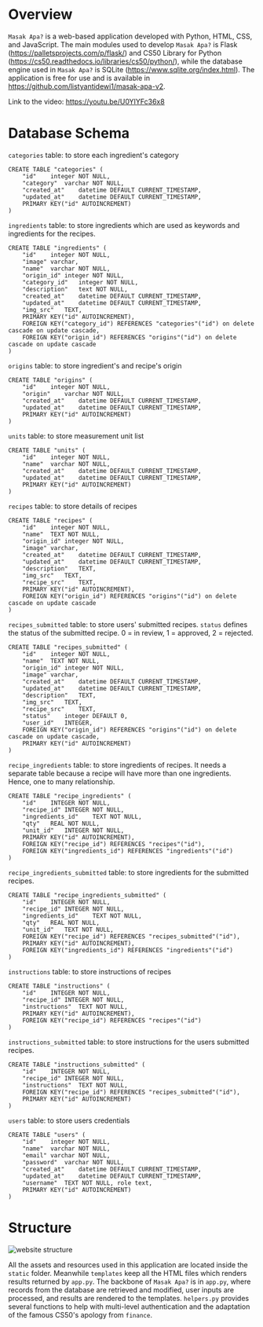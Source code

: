 ﻿

# Overview
 `Masak Apa?` is a web-based application developed with Python, HTML, CSS, and JavaScript. The main modules used to develop `Masak Apa?` is Flask (https://palletsprojects.com/p/flask/) and CS50 Library for Python (https://cs50.readthedocs.io/libraries/cs50/python/), while the database engine used in `Masak Apa?` is SQLite (https://www.sqlite.org/index.html). The application is free for use and is available in https://github.com/listyantidewi1/masak-apa-v2.

Link to the video: https://youtu.be/U0YIYFc36x8

# Database Schema
`categories` table: to store each ingredient's category

    CREATE TABLE "categories" (
    	"id"	integer NOT NULL,
    	"category"	varchar NOT NULL,
    	"created_at"	datetime DEFAULT CURRENT_TIMESTAMP,
    	"updated_at"	datetime DEFAULT CURRENT_TIMESTAMP,
    	PRIMARY KEY("id" AUTOINCREMENT)
    )
`ingredients` table: to store ingredients which are used as keywords and ingredients for the recipes.

    CREATE TABLE "ingredients" (
    	"id"	integer NOT NULL,
    	"image"	varchar,
    	"name"	varchar NOT NULL,
    	"origin_id"	integer NOT NULL,
    	"category_id"	integer NOT NULL,
    	"description"	text NOT NULL,
    	"created_at"	datetime DEFAULT CURRENT_TIMESTAMP,
    	"updated_at"	datetime DEFAULT CURRENT_TIMESTAMP,
    	"img_src"	TEXT,
    	PRIMARY KEY("id" AUTOINCREMENT),
    	FOREIGN KEY("category_id") REFERENCES "categories"("id") on delete cascade on update cascade,
    	FOREIGN KEY("origin_id") REFERENCES "origins"("id") on delete cascade on update cascade
    )

`origins` table: to store ingredient's and recipe's origin 

    CREATE TABLE "origins" (
    	"id"	integer NOT NULL,
    	"origin"	varchar NOT NULL,
    	"created_at"	datetime DEFAULT CURRENT_TIMESTAMP,
    	"updated_at"	datetime DEFAULT CURRENT_TIMESTAMP,
    	PRIMARY KEY("id" AUTOINCREMENT)
    )

`units` table: to store measurement unit list

    CREATE TABLE "units" (
    	"id"	integer NOT NULL,
    	"name"	varchar NOT NULL,
    	"created_at"	datetime DEFAULT CURRENT_TIMESTAMP,
    	"updated_at"	datetime DEFAULT CURRENT_TIMESTAMP,
    	PRIMARY KEY("id" AUTOINCREMENT)
    )
`recipes` table: to store details of recipes

    CREATE TABLE "recipes" (
    	"id"	integer NOT NULL,
    	"name"	TEXT NOT NULL,
    	"origin_id"	integer NOT NULL,
    	"image"	varchar,
    	"created_at"	datetime DEFAULT CURRENT_TIMESTAMP,
    	"updated_at"	datetime DEFAULT CURRENT_TIMESTAMP,
    	"description"	TEXT,
    	"img_src"	TEXT,
    	"recipe_src"	TEXT,
    	PRIMARY KEY("id" AUTOINCREMENT),
    	FOREIGN KEY("origin_id") REFERENCES "origins"("id") on delete cascade on update cascade
    )
    
`recipes_submitted` table: to store users' submitted recipes. `status` defines the status of the submitted recipe. 0 = in review, 1 = approved, 2 = rejected.

    CREATE TABLE "recipes_submitted" (
    	"id"	integer NOT NULL,
    	"name"	TEXT NOT NULL,
    	"origin_id"	integer NOT NULL,
    	"image"	varchar,
    	"created_at"	datetime DEFAULT CURRENT_TIMESTAMP,
    	"updated_at"	datetime DEFAULT CURRENT_TIMESTAMP,
    	"description"	TEXT,
    	"img_src"	TEXT,
    	"recipe_src"	TEXT,
    	"status"	integer DEFAULT 0,
    	"user_id"	INTEGER,
    	FOREIGN KEY("origin_id") REFERENCES "origins"("id") on delete cascade on update cascade,
    	PRIMARY KEY("id" AUTOINCREMENT)
    )

`recipe_ingredients` table: to store ingredients of recipes. It needs a separate table because a recipe will have more than one ingredients. Hence, one to many relationship.

    CREATE TABLE "recipe_ingredients" (
    	"id"	INTEGER NOT NULL,
    	"recipe_id"	INTEGER NOT NULL,
    	"ingredients_id"	TEXT NOT NULL,
    	"qty"	REAL NOT NULL,
    	"unit_id"	INTEGER NOT NULL,
    	PRIMARY KEY("id" AUTOINCREMENT),
    	FOREIGN KEY("recipe_id") REFERENCES "recipes"("id"),
    	FOREIGN KEY("ingredients_id") REFERENCES "ingredients"("id")
    )


`recipe_ingredients_submitted` table: to store ingredients for the submitted recipes. 


    CREATE TABLE "recipe_ingredients_submitted" (
    	"id"	INTEGER NOT NULL,
    	"recipe_id"	INTEGER NOT NULL,
    	"ingredients_id"	TEXT NOT NULL,
    	"qty"	REAL NOT NULL,
    	"unit_id"	TEXT NOT NULL,
    	FOREIGN KEY("recipe_id") REFERENCES "recipes_submitted"("id"),
    	PRIMARY KEY("id" AUTOINCREMENT),
    	FOREIGN KEY("ingredients_id") REFERENCES "ingredients"("id")
    )

`instructions` table: to store instructions of recipes

    CREATE TABLE "instructions" (
    	"id"	INTEGER NOT NULL,
    	"recipe_id"	INTEGER NOT NULL,
    	"instructions"	TEXT NOT NULL,
    	PRIMARY KEY("id" AUTOINCREMENT),
    	FOREIGN KEY("recipe_id") REFERENCES "recipes"("id")
    )

`instructions_submitted` table: to store instructions for the users submitted recipes.

    CREATE TABLE "instructions_submitted" (
    	"id"	INTEGER NOT NULL,
    	"recipe_id"	INTEGER NOT NULL,
    	"instructions"	TEXT NOT NULL,
    	FOREIGN KEY("recipe_id") REFERENCES "recipes_submitted"("id"),
    	PRIMARY KEY("id" AUTOINCREMENT)
    )

`users` table: to store users credentials

    CREATE TABLE "users" (
    	"id"	integer NOT NULL,
    	"name"	varchar NOT NULL,
    	"email"	varchar NOT NULL,
    	"password"	varchar NOT NULL,
    	"created_at"	datetime DEFAULT CURRENT_TIMESTAMP,
    	"updated_at"	datetime DEFAULT CURRENT_TIMESTAMP,
    	"username"	TEXT NOT NULL, role text,
    	PRIMARY KEY("id" AUTOINCREMENT)
    )

# Structure
![website structure](https://raw.githubusercontent.com/listyantidewi1/masak-apa-v2/main/screenshots/structure.png)

All the assets and resources used in this application are located inside the `static` folder. Meanwhile `templates` keep all the HTML files which renders results returned by `app.py`.
The backbone of `Masak Apa?` is in `app.py`, where records from the database are retrieved and modified, user inputs are processed, and results are rendered to the templates.
`helpers.py` provides several functions to help with multi-level authentication and the adaptation of the famous CS50's apology from `finance`.

